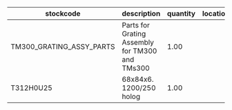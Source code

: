 |stockcode|description|quantity|location|
|---------|-----------|--------|--------|
|TM300_GRATING_ASSY_PARTS|Parts for Grating Assembly for TM300 and TMs300|1.00||
|T312H0U25|68x84x6. 1200/250 holog|1.00||
